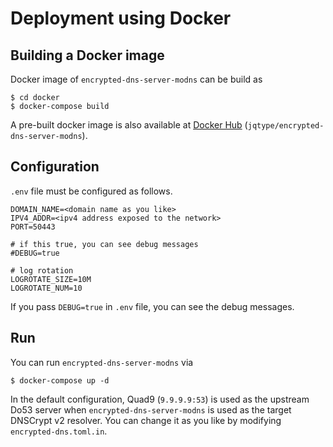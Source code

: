 # Deployment using Docker

## Building a Docker image

Docker image of `encrypted-dns-server-modns` can be build as

```:bash
$ cd docker
$ docker-compose build
```

A pre-built docker image is also available at [Docker Hub](https://hub.docker.com/r/jqtype/encrypted-dns-server-modns) (`jqtype/encrypted-dns-server-modns`).

## Configuration

`.env` file must be configured as follows.

```
DOMAIN_NAME=<domain name as you like>
IPV4_ADDR=<ipv4 address exposed to the network>
PORT=50443

# if this true, you can see debug messages
#DEBUG=true

# log rotation
LOGROTATE_SIZE=10M
LOGROTATE_NUM=10
```

If you pass `DEBUG=true` in `.env` file, you can see the debug messages.

## Run

You can run `encrypted-dns-server-modns` via

```:bash
$ docker-compose up -d
```

In the default configuration, Quad9 (`9.9.9.9:53`) is used as the upstream Do53 server when `encrypted-dns-server-modns` is used as the target DNSCrypt v2 resolver. You can change it as you like by modifying `encrypted-dns.toml.in`.
